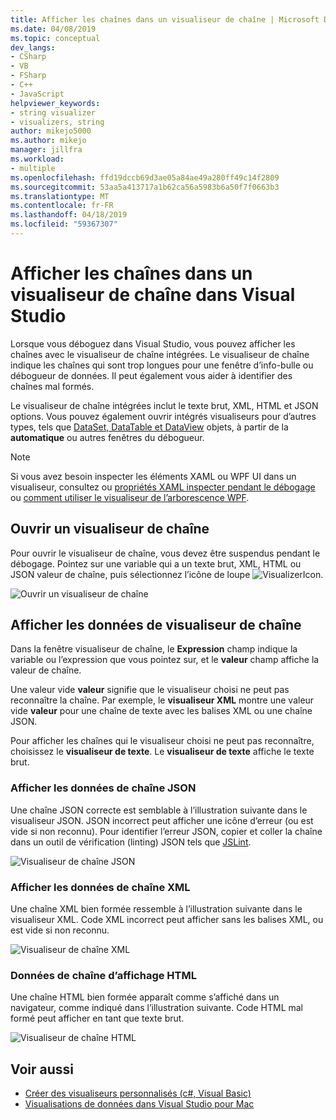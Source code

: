 ```yaml
---
title: Afficher les chaînes dans un visualiseur de chaîne | Microsoft Docs
ms.date: 04/08/2019
ms.topic: conceptual
dev_langs:
- CSharp
- VB
- FSharp
- C++
- JavaScript
helpviewer_keywords:
- string visualizer
- visualizers, string
author: mikejo5000
ms.author: mikejo
manager: jillfra
ms.workload:
- multiple
ms.openlocfilehash: ffd19dccb69d3ae05a84ae49a280ff49c14f2809
ms.sourcegitcommit: 53aa5a413717a1b62ca56a5983b6a50f7f0663b3
ms.translationtype: MT
ms.contentlocale: fr-FR
ms.lasthandoff: 04/18/2019
ms.locfileid: "59367307"
---
```

# <a name="view-strings-in-a-string-visualizer-in-visual-studio"></a>Afficher les chaînes dans un visualiseur de chaîne dans Visual Studio

Lorsque vous déboguez dans Visual Studio, vous pouvez afficher les chaînes avec le visualiseur de chaîne intégrées. Le visualiseur de chaîne indique les chaînes qui sont trop longues pour une fenêtre d’info-bulle ou débogueur de données. Il peut également vous aider à identifier des chaînes mal formés.

Le visualiseur de chaîne intégrées inclut le texte brut, XML, HTML et JSON options. Vous pouvez également ouvrir intégrés visualiseurs pour d’autres types, tels que [DataSet, DataTable et DataView](../debugger/dataset-visualizer-dialog-box.md) objets, à partir de la **automatique** ou autres fenêtres du débogueur.

> [!NOTE]
> Si vous avez besoin inspecter les éléments XAML ou WPF UI dans un visualiseur, consultez ou [propriétés XAML inspecter pendant le débogage](../debugger/inspect-xaml-properties-while-debugging.md) ou [comment utiliser le visualiseur de l’arborescence WPF](../debugger/how-to-use-the-wpf-tree-visualizer.md).

## <a name="open-a-string-visualizer"></a>Ouvrir un visualiseur de chaîne

Pour ouvrir le visualiseur de chaîne, vous devez être suspendus pendant le débogage. Pointez sur une variable qui a un texte brut, XML, HTML ou JSON valeur de chaîne, puis sélectionnez l’icône de loupe ![VisualizerIcon](../debugger/media/dbg-tips-visualizer-icon.png "icône de visualiseur").

![Ouvrir un visualiseur de chaîne](../debugger/media/dbg-tips-string-visualizers.png "visualiseur de chaîne ouvert")

## <a name="view-string-visualizer-data"></a>Afficher les données de visualiseur de chaîne

Dans la fenêtre visualiseur de chaîne, le **Expression** champ indique la variable ou l’expression que vous pointez sur, et le **valeur** champ affiche la valeur de chaîne.

Une valeur vide **valeur** signifie que le visualiseur choisi ne peut pas reconnaître la chaîne. Par exemple, le **visualiseur XML** montre une valeur vide **valeur** pour une chaîne de texte avec les balises XML ou une chaîne JSON.

Pour afficher les chaînes qui le visualiseur choisi ne peut pas reconnaître, choisissez le **visualiseur de texte**. Le **visualiseur de texte** affiche le texte brut.

### <a name="view-json-string-data"></a>Afficher les données de chaîne JSON

Une chaîne JSON correcte est semblable à l’illustration suivante dans le visualiseur JSON. JSON incorrect peut afficher une icône d’erreur (ou est vide si non reconnu). Pour identifier l’erreur JSON, copier et coller la chaîne dans un outil de vérification (linting) JSON tels que [JSLint](https://www.jslint.com/).

![Visualiseur de chaîne JSON](../debugger/media/dbg-tips-string-visualizer-json.png "visualiseur de chaîne JSON")

### <a name="view-xml-string-data"></a>Afficher les données de chaîne XML

Une chaîne XML bien formée ressemble à l’illustration suivante dans le visualiseur XML. Code XML incorrect peut afficher sans les balises XML, ou est vide si non reconnu.

![Visualiseur de chaîne XML](../debugger/media/dbg-string-visualizers-xml.png "visualiseur de chaîne XML")

### <a name="view-html-string-data"></a>Données de chaîne d’affichage HTML

Une chaîne HTML bien formée apparaît comme s’affiché dans un navigateur, comme indiqué dans l’illustration suivante. Code HTML mal formé peut afficher en tant que texte brut.

![Visualiseur de chaîne HTML](../debugger/media/dbg-string-visualizers-html.png "visualiseur de chaîne HTML")

## <a name="see-also"></a>Voir aussi

- [Créer des visualiseurs personnalisés (c#, Visual Basic)](../debugger/create-custom-visualizers-of-data.md)
- [Visualisations de données dans Visual Studio pour Mac](/visualstudio/mac/data-visualizations)